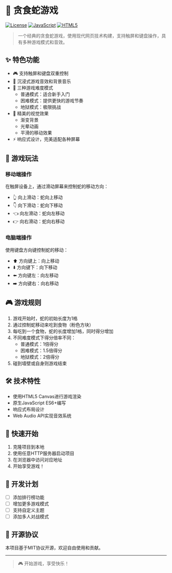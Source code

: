 # 🐍 贪食蛇游戏

[![License](https://img.shields.io/badge/license-MIT-blue.svg)](https://opensource.org/licenses/MIT)
[![JavaScript](https://img.shields.io/badge/JavaScript-ES6-yellow.svg)](https://www.javascript.com/)
[![HTML5](https://img.shields.io/badge/HTML-5-orange.svg)](https://html.spec.whatwg.org/)

> 一个经典的贪食蛇游戏，使用现代网页技术构建，支持触屏和键盘操作，具有多种游戏模式和音效。

## ✨ 特色功能

- 🎮 支持触屏和键盘双重控制
- 🎵 沉浸式游戏音效和背景音乐
- 🌈 三种游戏难度模式
  - 普通模式：适合新手入门
  - 困难模式：提供更快的游戏节奏
  - 地狱模式：极限挑战
- 💎 精美的视觉效果
  - 渐变背景
  - 光晕动画
  - 平滑的移动效果
- ⚡ 响应式设计，完美适配各种屏幕

## 🎯 游戏玩法

### 移动端操作

在触屏设备上，通过滑动屏幕来控制蛇的移动方向：
- 👆 向上滑动：蛇向上移动
- 👇 向下滑动：蛇向下移动
- 👈 向左滑动：蛇向左移动
- 👉 向右滑动：蛇向右移动

### 电脑端操作

使用键盘方向键控制蛇的移动：
- ⬆️ 方向键上：向上移动
- ⬇️ 方向键下：向下移动
- ⬅️ 方向键左：向左移动
- ➡️ 方向键右：向右移动

## 🎮 游戏规则

1. 游戏开始时，蛇的初始长度为1格
2. 通过控制蛇移动来吃到食物（粉色方块）
3. 每吃到一个食物，蛇的长度增加1格，同时得分增加
4. 不同难度模式下得分倍率不同：
   - 普通模式：1倍得分
   - 困难模式：1.5倍得分
   - 地狱模式：2倍得分
5. 碰到墙壁或自身则游戏结束

## 🛠️ 技术特性

- 使用HTML5 Canvas进行游戏渲染
- 原生JavaScript ES6+编写
- 响应式布局设计
- Web Audio API实现音效系统

## 🚀 快速开始

1. 克隆项目到本地
2. 使用任意HTTP服务器启动项目
3. 在浏览器中访问对应地址
4. 开始享受游戏！

## 📝 开发计划

- [ ] 添加排行榜功能
- [ ] 增加更多游戏模式
- [ ] 支持自定义主题
- [ ] 添加多人对战模式

## 📄 开源协议

本项目基于MIT协议开源，欢迎自由使用和贡献。

---

> 🎮 开始游戏，享受快乐！